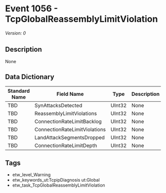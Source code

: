 # Event 1056 - TcpGlobalReassemblyLimitViolation
###### Version: 0

## Description
None

## Data Dictionary
|Standard Name|Field Name|Type|Description|Sample Value|
|---|---|---|---|---|
|TBD|SynAttacksDetected|UInt32|None|`None`|
|TBD|ReassemblyLimitViolations|UInt32|None|`None`|
|TBD|ConnectionRateLimitBacklog|UInt32|None|`None`|
|TBD|ConnectionRateLimitViolations|UInt32|None|`None`|
|TBD|LandAttackSegmentsDropped|UInt32|None|`None`|
|TBD|ConnectionRateLimitDepth|UInt32|None|`None`|

## Tags
* etw_level_Warning
* etw_keywords_ut:TcpipDiagnosis ut:Global
* etw_task_TcpGlobalReassemblyLimitViolation